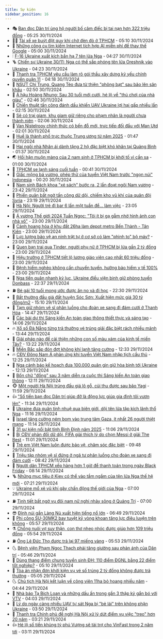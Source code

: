 ```yaml
---
title: Sự kiện
sidebar_position: 16
---
```


<!-- dantri-su-kien:START -->
- 🎭 [Bạn đọc Dân trí ủng hộ người bố câm điếc bị tai nạn hơn 322 triệu đồng](https://dantri.com.vn/tam-long-nhan-ai/ban-doc-dan-tri-ung-ho-nguoi-bo-cam-diec-bi-tai-nan-hon-322-trieu-dong-20241130115943108.htm) - 05:25 30/11/2024
- 👨‍🏫 [Tài xế xe buýt đột quỵ khi chờ đèn đỏ ở TPHCM](https://dantri.com.vn/xa-hoi/tai-xe-xe-buyt-dot-quy-khi-cho-den-do-o-tphcm-20241130112933476.htm) - 05:10 30/11/2024
- 🌮 [Những công cụ tìm kiếm Internet tích hợp AI miễn phí để thay thế Google](https://dantri.com.vn/suc-manh-so/nhung-cong-cu-tim-kiem-internet-tich-hop-ai-mien-phi-de-thay-the-google-20241130022857329.htm) - 05:00 30/11/2024
- 🕯 [F-16 Ukraine xuất kích bắn hạ 7 tên lửa Nga](https://dantri.com.vn/the-gioi/f-16-ukraine-xuat-kich-ban-ha-7-ten-lua-nga-20241130103940788.htm) - 04:27 30/11/2024
- 🪜 [Chiến sự Ukraine 30/11: Nga có thể sắp phóng tên lửa Oreshnik vào Ukraine](https://dantri.com.vn/the-gioi/chien-su-ukraine-3011-nga-co-the-sap-phong-ten-lua-oreshnik-vao-ukraine-20241130081936684.htm) - 04:23 30/11/2024
- 🐘 [Thanh tra TPHCM yêu cầu làm rõ gói thầu xây dựng kỷ yếu chính quyền quận 11](https://dantri.com.vn/xa-hoi/thanh-tra-tphcm-yeu-cau-lam-ro-goi-thau-xay-dung-ky-yeu-chinh-quyen-quan-11-20241130105431737.htm) - 04:18 30/11/2024
- 🤔 [NSƯT Chí Trung, Quang Tèo đưa từ thiện &quot;phông bạt&quot; sau bão lên sân khấu](https://dantri.com.vn/giai-tri/nsut-chi-trung-quang-teo-dua-tu-thien-phong-bat-sau-bao-len-san-khau-20241129111625471.htm) - 02:50 30/11/2024
- 🧠 [Á hậu Hoàng Nhung: Sau 30 tuổi mới cưới, hé lộ về &quot;thú chơi của nhà giàu&quot;](https://dantri.com.vn/giai-tri/a-hau-hoang-nhung-sau-30-tuoi-moi-cuoi-he-lo-ve-thu-choi-cua-nha-giau-20241129223831769.htm) - 02:46 30/11/2024
- 📝 [Chiến thuật tấn công đánh dấu khiến UAV Ukraine lợi hại gấp nhiều lần](https://dantri.com.vn/the-gioi/chien-thuat-tan-cong-danh-dau-khien-uav-ukraine-loi-hai-gap-nhieu-lan-20241130090455444.htm) - 02:15 30/11/2024
- 🦏 [Sẽ có trại giam, khu giam giữ riêng cho phạm nhân là người chưa thành niên](https://dantri.com.vn/xa-hoi/se-co-trai-giam-khu-giam-giu-rieng-cho-pham-nhan-la-nguoi-chua-thanh-nien-20241129230953371.htm) - 02:06 30/11/2024
- 🥰 [Van Nistelrooy chính thức có bến đỗ mới, trực tiếp đối đầu với Man Utd](https://dantri.com.vn/the-thao/van-nistelrooy-chinh-thuc-co-ben-do-moi-truc-tiep-doi-dau-voi-man-utd-20241130085940332.htm) - 02:01 30/11/2024
- 🤗 [Huế là thành phố trực thuộc Trung ương từ năm 2025](https://dantri.com.vn/xa-hoi/hue-la-thanh-pho-truc-thuoc-trung-uong-tu-nam-2025-20241129221243855.htm) - 01:47 30/11/2024
- 🌈 [Hai ngôi nhà Nhân ái dành tặng 2 hộ đặc biệt khó khăn tại Quảng Bình](https://dantri.com.vn/tam-long-nhan-ai/hai-ngoi-nha-nhan-ai-danh-tang-2-ho-dac-biet-kho-khan-tai-quang-binh-20241128080849379.htm) - 01:37 30/11/2024
- 🌏 [Hối hận muộn màng của 2 nam sinh ở TPHCM bị khởi tố vì cần sa](https://dantri.com.vn/phap-luat/hoi-han-muon-mang-cua-2-nam-sinh-o-tphcm-bi-khoi-to-vi-can-sa-20241128011859274.htm) - 01:00 30/11/2024
- 💄 [TPHCM se lạnh sáng cuối tuần](https://dantri.com.vn/xa-hoi/tphcm-se-lanh-sang-cuoi-tuan-20241130071956759.htm) - 00:41 30/11/2024
- 👺 [Giấc mộng bá vương, phép thử của tuyển Việt Nam trước &quot;ngọn núi&quot; Indonesia](https://dantri.com.vn/the-thao/giac-mong-ba-vuong-phep-thu-cua-tuyen-viet-nam-truoc-ngon-nui-indonesia-20241130010302988.htm) - 00:20 30/11/2024
- 👹 [Nam sinh Bách khoa &quot;xé sách&quot; bước ra, 2 lần đoạt ngôi Nam vương](https://dantri.com.vn/giao-duc/nam-sinh-bach-khoa-xe-sach-buoc-ra-2-lan-doat-ngoi-nam-vuong-20241129231738029.htm) - 23:42 29/11/2024
- 🌊 [Phiến quân bất ngờ tấn công dữ dội, chiếm kho vũ khí của quân đội Syria](https://dantri.com.vn/the-gioi/phien-quan-bat-ngo-tan-cong-du-doi-chiem-kho-vu-khi-cua-quan-doi-syria-20241130060821725.htm) - 23:19 29/11/2024
- 🤠 [Hà Nội: Người trẻ đi bar 6 lần một tuần để... làm việc](https://dantri.com.vn/doi-song/ha-noi-nguoi-tre-di-bar-6-lan-mot-tuan-de-lam-viec-20241128113623957.htm) - 23:05 29/11/2024
- 🎊 [Á vương Thế giới 2024 Tuấn Ngọc: &quot;Tôi ít bị gạ gẫm nhờ hình ảnh con nhà võ&quot;](https://dantri.com.vn/giai-tri/a-vuong-the-gioi-2024-tuan-ngoc-toi-it-bi-ga-gam-nho-hinh-anh-con-nha-vo-20241129025253252.htm) - 23:00 29/11/2024
- 🐘 [Cảnh hoang hóa ở khu đất 26ha làm depot metro Bến Thành - Tân Kiên](https://dantri.com.vn/xa-hoi/canh-hoang-hoa-o-khu-dat-26ha-lam-depot-metro-ben-thanh-tan-kien-20241130001627168.htm) - 23:00 29/11/2024
- 💂 [Lực lượng bảo vệ an ninh trật tự ở cơ sở có làm &quot;phình to&quot; bộ máy?](https://dantri.com.vn/xa-hoi/luc-luong-bao-ve-an-ninh-trat-tu-o-co-so-co-lam-phinh-to-bo-may-20241129234011078.htm) - 23:00 29/11/2024
- 👹 [Quen bạn trai qua Tinder, người phụ nữ ở TPHCM bị lừa gần 2 tỷ đồng](https://dantri.com.vn/phap-luat/quen-ban-trai-qua-tinder-nguoi-phu-nu-o-tphcm-bi-lua-gan-2-ty-dong-20241129212328310.htm) - 23:00 29/11/2024
- 🦒 [Hiệu trưởng ở TPHCM tiết lộ lương giáo viên cao nhất 60 triệu đồng](https://dantri.com.vn/giao-duc/hieu-truong-o-tphcm-tiet-lo-luong-giao-vien-cao-nhat-60-trieu-dong-20241129163330710.htm) - 23:00 29/11/2024
- 🗽 [Bệnh hiểm nghèo không cần chuyển tuyến, hưởng bảo hiểm y tế 100%](https://dantri.com.vn/an-sinh/benh-hiem-ngheo-khong-can-chuyen-tuyen-huong-bao-hiem-y-te-100-20241129163050895.htm) - 23:00 29/11/2024
- 💄 [Nga tiến quân nhanh kỷ lục, Ukraine điều viện binh giữ phòng tuyến Donbass](https://dantri.com.vn/the-gioi/nga-tien-quan-nhanh-ky-luc-ukraine-dieu-vien-binh-giu-phong-tuyen-donbass-20241129230705866.htm) - 22:37 29/11/2024
- ⛽️ [Bé gái 10 tuổi mong ước được ăn no và đi học](https://dantri.com.vn/tam-long-nhan-ai/be-gai-10-tuoi-mong-uoc-duoc-an-no-va-di-hoc-20241118162557756.htm) - 22:30 29/11/2024
- 🥷 [Bất thường đấu giá đất huyện Sóc Sơn: Xuất hiện mức giá 30 tỷ đồng/m2](https://dantri.com.vn/bat-dong-san/bat-thuong-dau-gia-dat-huyen-soc-son-xuat-hien-muc-gia-30-ty-dongm2-20241129220712694.htm) - 15:10 29/11/2024
- 🤖 [Tạm giữ nhóm vệ sĩ phân luồng cho đoàn xe sang đi đám cưới ở Thanh Hóa](https://dantri.com.vn/phap-luat/tam-giu-nhom-ve-si-phan-luong-cho-doan-xe-sang-di-dam-cuoi-o-thanh-hoa-20241129213524259.htm) - 14:47 29/11/2024
- 🌊 [Các bài dự thi Sáng kiến An toàn giao thông thiết thực và sáng tạo](https://dantri.com.vn/xa-hoi/cac-bai-du-thi-sang-kien-an-toan-giao-thong-thiet-thuc-va-sang-tao-20241129204232156.htm) - 14:06 29/11/2024
- 🔥 [Xổ số Đà Nẵng từng trả thưởng vé trúng giải đặc biệt rách nhiều mảnh](https://dantri.com.vn/xa-hoi/xo-so-da-nang-tung-tra-thuong-ve-trung-giai-dac-biet-rach-nhieu-manh-20241129182401019.htm) - 13:44 29/11/2024
- 🦏 [Giải pháp nào để cải thiện những con số màu xám của kinh tế miền Tây?](https://dantri.com.vn/xa-hoi/giai-phap-nao-de-cai-thien-nhung-con-so-mau-xam-cua-kinh-te-mien-tay-20241129195028667.htm) - 13:22 29/11/2024
- 🐘 [Miền Bắc sắp đón đợt không khí lạnh tăng cường](https://dantri.com.vn/xa-hoi/mien-bac-sap-don-dot-khong-khi-lanh-tang-cuong-20241129192613765.htm) - 12:33 29/11/2024
- 🔥 [CĐV Đông Nam Á phản ứng khi tuyển Việt Nam nhập tịch cầu thủ](https://dantri.com.vn/the-thao/cdv-dong-nam-a-phan-ung-khi-tuyen-viet-nam-nhap-tich-cau-thu-20241129182447467.htm) - 12:25 29/11/2024
- 💼 [Nga cảnh báo kế hoạch đưa 100.000 quân gìn giữ hòa bình tới Ukraine](https://dantri.com.vn/the-gioi/nga-canh-bao-ke-hoach-dua-100000-quan-gin-giu-hoa-binh-toi-ukraine-20241129185912400.htm) - 12:13 29/11/2024
- 🚀 [Bốn chữ &quot;đồng&quot; sau 3 năm diễn ra cuộc thi Sáng kiến An toàn giao thông](https://dantri.com.vn/xa-hoi/bon-chu-dong-sau-3-nam-dien-ra-cuoc-thi-sang-kien-an-toan-giao-thong-20241129185018565.htm) - 12:11 29/11/2024
- 🐵 [Một người Hà Nội trúng đấu giá lô gỗ, củi thu được sau bão Yagi](https://dantri.com.vn/xa-hoi/mot-nguoi-ha-noi-trung-dau-gia-lo-go-cui-thu-duoc-sau-bao-yagi-20241129171918735.htm) - 11:59 29/11/2024
- 👍 [&quot;Số tiền bạn đọc Dân trí giúp đỡ là động lực giúp gia đình tôi vươn lên&quot;](https://dantri.com.vn/tam-long-nhan-ai/so-tien-ban-doc-dan-tri-giup-do-la-dong-luc-giup-gia-dinh-toi-vuon-len-20241129152002822.htm) - 11:34 29/11/2024
- 🚦 [Ukraine đưa quân tinh nhuệ qua biên giới, dội tên lửa tập kích lãnh thổ Nga](https://dantri.com.vn/the-gioi/ukraine-dua-quan-tinh-nhue-qua-bien-gioi-doi-ten-lua-tap-kich-lanh-tho-nga-20241129165041924.htm) - 11:16 29/11/2024
- 🥸 [Israel tăng cường ném bom vào trung tâm Gaza, ít nhất 26 người thiệt mạng](https://dantri.com.vn/the-gioi/israel-tang-cuong-nem-bom-vao-trung-tam-gaza-it-nhat-26-nguoi-thiet-mang-20241129181347934.htm) - 11:14 29/11/2024
- 🥷 [31 sự kiện nổi bật tỉnh Bình Định năm 2025](https://dantri.com.vn/du-lich/31-su-kien-noi-bat-tinh-binh-dinh-nam-2025-20241128163824129.htm) - 11:06 29/11/2024
- 🤡 [Bị CĐV phản đối dữ dội, FIFA giải thích lý do chọn Messi ở giải The Best](https://dantri.com.vn/the-thao/bi-cdv-phan-doi-du-doi-fifa-giai-thich-ly-do-chon-messi-o-giai-the-best-20241129174041068.htm) - 11:01 29/11/2024
- 🥳 [Trẻ em Việt Nam luôn được bảo vệ, chăm sóc đặc biệt](https://dantri.com.vn/an-sinh/tre-em-viet-nam-luon-duoc-bao-ve-cham-soc-dac-biet-20241129162955122.htm) - 09:48 29/11/2024
- 🤩 [Triệu tập nhóm vệ sĩ đứng ở ngã tư phân luồng cho đoàn xe sang đi đám cưới](https://dantri.com.vn/xa-hoi/trieu-tap-nhom-ve-si-dung-o-nga-tu-phan-luong-cho-doan-xe-sang-di-dam-cuoi-20241129152506103.htm) - 08:42 29/11/2024
- 🎡 [Người dân TPHCM xếp hàng hơn 1 giờ để thanh toán trong ngày Black Friday](https://dantri.com.vn/kinh-doanh/nguoi-dan-tphcm-xep-hang-hon-1-gio-de-thanh-toan-trong-ngay-black-friday-20241129150737822.htm) - 08:14 29/11/2024
- 🪜 [Những mục tiêu ở Kiev có thể vào tầm ngắm của tên lửa Nga thế hệ mới](https://dantri.com.vn/the-gioi/nhung-muc-tieu-o-kiev-co-the-vao-tam-ngam-cua-ten-lua-nga-the-he-moi-20241129140413105.htm) - 07:21 29/11/2024
- 💡 [Ukraine mổ xẻ vũ khí gây chấn động thế giới của Nga](https://dantri.com.vn/the-gioi/ukraine-mo-xe-vu-khi-gay-chan-dong-the-gioi-cua-nga-20241129091558894.htm) - 07:00 29/11/2024
- ⛽️ [Tình tiết bất ngờ vụ đôi nam nữ nghi nhảy sông ở Quảng Trị](https://dantri.com.vn/xa-hoi/tinh-tiet-bat-ngo-vu-doi-nam-nu-nghi-nhay-song-o-quang-tri-20241129131409253.htm) - 07:00 29/11/2024
- 😎 [Đỉnh núi gần Làng Nủ xuất hiện tiếng nổ lớn](https://dantri.com.vn/xa-hoi/dinh-nui-gan-lang-nu-xuat-hien-tieng-no-lon-20241129133949234.htm) - 06:49 29/11/2024
- 🗽 [Phi công SU-30MK2 bay tuyệt kỹ vòng khoan tăng lực điêu luyện trên không](https://dantri.com.vn/xa-hoi/phi-cong-su-30mk2-bay-tuyet-ky-vong-khoan-tang-luc-dieu-luyen-tren-khong-20241128010604319.htm) - 05:57 29/11/2024
- ⚗️ [Chồng nuôi vợ suy thận, con thơ nheo nhóc được giúp hơn 109 triệu đồng](https://dantri.com.vn/tam-long-nhan-ai/chong-nuoi-vo-suy-than-con-tho-nheo-nhoc-duoc-giup-hon-109-trieu-dong-20241129093334551.htm) - 05:54 29/11/2024
- ⛽️ [Ông Lê Đức Thọ được trả lại 97 miếng vàng](https://dantri.com.vn/phap-luat/ong-le-duc-tho-duoc-tra-lai-97-mieng-vang-20241129123340140.htm) - 05:53 29/11/2024
- 🌜 [Bệnh viện Phạm Ngọc Thạch phải tăng giường sau phản ánh của Dân trí](https://dantri.com.vn/suc-khoe/benh-vien-pham-ngoc-thach-phai-tang-giuong-sau-phan-anh-cua-dan-tri-20241129123636292.htm) - 05:46 29/11/2024
- 🦩 [Dùng thang điểm chung tuyển sinh ĐH: 110 điểm ĐGNL bằng 22 điểm tốt nghiệp?](https://dantri.com.vn/giao-duc/dung-thang-diem-chung-tuyen-sinh-dh-110-diem-dgnl-bang-22-diem-tot-nghiep-20241129114732460.htm) - 05:10 29/11/2024
- 🦒 [Tòa án nhận đơn khởi kiện vụ vé số trúng 2 tỷ đồng không được trả thưởng](https://dantri.com.vn/xa-hoi/toa-an-nhan-don-khoi-kien-vu-ve-so-trung-2-ty-dong-khong-duoc-tra-thuong-20241129113425895.htm) - 05:05 29/11/2024
- 🌜 [Chủ tịch Hà Nội kết luận về công viên 11ha bỏ hoang nhiều năm](https://dantri.com.vn/xa-hoi/chu-tich-ha-noi-ket-luan-ve-cong-vien-11ha-bo-hoang-nhieu-nam-20241129113346129.htm) - 04:44 29/11/2024
- 🐎 [Nhà báo Tạ Bích Loan và những dấu ấn trong gần 3 thập kỷ gắn bó với VTV](https://dantri.com.vn/giai-tri/nha-bao-ta-bich-loan-va-nhung-dau-an-trong-gan-3-thap-ky-gan-bo-voi-vtv-20241129100245038.htm) - 04:03 29/11/2024
- 🌋 [Lý do ngày càng nhiều UAV tự sát Nga bị &quot;bẻ lái&quot; trên không phận Ukraine](https://dantri.com.vn/the-gioi/ly-do-ngay-cang-nhieu-uav-tu-sat-nga-bi-be-lai-tren-khong-phan-ukraine-20241129104338412.htm) - 03:50 29/11/2024
- 🧰 [Thanh tra Chính phủ đề nghị Hà Nội xử lý dứt điểm vụ việc &quot;treo&quot; hơn 20 năm](https://dantri.com.vn/xa-hoi/thanh-tra-chinh-phu-de-nghi-ha-noi-xu-ly-dut-diem-vu-viec-treo-hon-20-nam-20241129091649654.htm) - 03:21 29/11/2024
- 👍 [Hé lộ số tiền khủng tỷ phú Vượng sẽ tài trợ cho VinFast trong 2 năm tới](https://dantri.com.vn/kinh-doanh/he-lo-so-tien-khung-ty-phu-vuong-se-tai-tro-cho-vinfast-trong-2-nam-toi-20241129095631304.htm) - 03:11 29/11/2024<!-- dantri-su-kien:END -->
